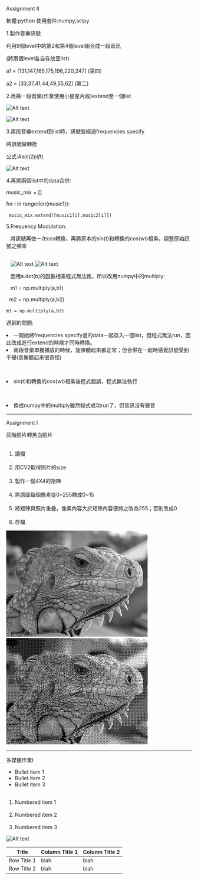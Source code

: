 
Assignment II

軟體:python
使用套件:numpy,scipy

1.製作音樂訊號

  利用9個level中的第2和第4個level組合成一段音訊
  
 
 
  (將兩個level各自存放至list)
 
  a1 = [131,147,165,175,196,220,247] (第四)
 
  a2 = [33,37,41,44,49,55,62] (第二)
  
 
 
 2.再將一段音樂(作業使用小星星片段)extend至一個list
 
  ![Alt text](https://i.imgur.com/lmQBM5A.jpg)
 
  ![Alt text](https://i.imgur.com/VfuRDO4.jpg)
  
 
 
 3.兩段音樂extend到list時，訊號皆經過frequencies specify
 
  將訊號做轉換
 
  公式:A*sin(2*pi*f*t)
 
  ![Alt text](https://i.imgur.com/6czXeCr.jpg) 
  
 
 
 4.再將兩個list中的data合併:
 
   music_mix = []
  
  
   for i in range(len(music1)):
  
     music_mix.extend([music1[i],music2[i]])
     
     
     
5.Frequency Modulation:

    將訊號再做一次cos轉換，再將原本的sin(t)和轉換的cos(wt)相乘，調整原始訊號之頻率
    
        
    ![Alt text](https://i.imgur.com/I8QAqGn.jpg)
    ![Alt text](https://i.imgur.com/Sa4hofE.jpg)
    
    
    因用a.dot(b)的函數相乘程式無法跑，所以改用numpy中的multiply:
    
    
    m1 = np.multiply(a,b1)
    
    
    m2 = np.multiply(a,b2)
    
    
    m3 = np.multiply(a,b3)

遇到的問題:

  <li>一開始將frequencies specify過的data一起存入一個list，但程式無法run，因此改成進行extend的時候才同時轉換。</li>
 
  <li>兩段音樂單獨播放的時候，旋律聽起來都正常；但合併在一起時感覺訊號受到干擾(音樂聽起來很奇怪)</li>
  
  <li>sin(t)和轉換的cos(wt)相乘後程式錯誤，程式無法執行</li>
  
  <li>換成numpy中的multiply雖然程式成功run了，但音訊沒有聲音</li>

---------------------------------------------------------------

Assignment I

灰階照片轉黑白照片

<ol>
  <li>讀檔</li>
  <li>用CV2取得照片的size</li>
  <li>製作一個4X4的矩陣</li>
  <li>將原圖每個像素從0~255轉成0~15</li>
  <li>將矩陣與照片重疊，像素內容大於矩陣內容便將之改為255；否則改成0</li>
  <li>存檔</li>
</ol>

![Alt text](001.jpg) 
![Alt text](result.jpg)

-----------------------------------------------------------------

多媒體作業I

* Bullet item 1
* Bullet item 2
* Bullet item 3

<ol>
  <li>Numbered item 1</li>
  <li>Numbered item 2</li>
  <li>Numbered item 3</li>
</ol>
 
![Alt text](https://parentinghealthybabies.com/wp-content/uploads/2012/12/apple-16.jpg) 

| Title | Column Title 1 | Column Title 2 |
| ------| ------ | ------ |
| Row Title 1 | blah | blah |
| Row Title 2 | blah | blah |
